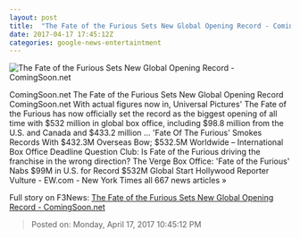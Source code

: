 ```yaml
---
layout: post
title:  "The Fate of the Furious Sets New Global Opening Record - ComingSoon.net"
date: 2017-04-17 17:45:12Z
categories: google-news-entertaintment
---
```


![The Fate of the Furious Sets New Global Opening Record - ComingSoon.net](http://cdn3-www.comingsoon.net/assets/uploads/2017/04/fast-8-tracklist.jpeg)

ComingSoon.net The Fate of the Furious Sets New Global Opening Record ComingSoon.net With actual figures now in, Universal Pictures' The Fate of the Furious has now officially set the record as the biggest opening of all time with $532 million in global box office, including $98.8 million from the U.S. and Canada and $433.2 million ... 'Fate Of The Furious' Smokes Records With $432.3M Overseas Bow; $532.5M Worldwide – International Box Office Deadline Question Club: Is Fate of the Furious driving the franchise in the wrong direction? The Verge Box Office: 'Fate of the Furious' Nabs $99M in U.S. for Record $532M Global Start Hollywood Reporter Vulture - EW.com - New York Times all 667 news articles »


Full story on F3News: [The Fate of the Furious Sets New Global Opening Record - ComingSoon.net](http://www.f3nws.com/n/bJknWD)

> Posted on: Monday, April 17, 2017 10:45:12 PM
